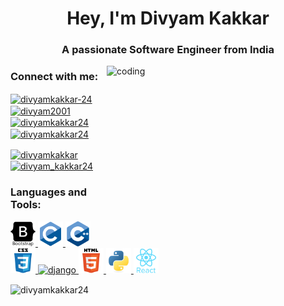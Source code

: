 <h1 align="center">Hey, I'm Divyam Kakkar</h1>
<h3 align="center">A passionate Software Engineer from India</h3>

<img align="right" alt="coding" src="https://media2.giphy.com/media/HscDLzkO8EOTmgkhQP/giphy.gif" width="350" height="250"/>

<h3 align="left">Connect with me:</h3>
<p align="left">
<a href="https://linkedin.com/in/divyamkakkar-24" target="blank"><img align="center" src="https://raw.githubusercontent.com/rahuldkjain/github-profile-readme-generator/master/src/images/icons/Social/linked-in-alt.svg" alt="divyamkakkar-24" height="30" width="40" /></a>
<a href="https://www.codechef.com/users/divyam2001" target="blank"><img align="center" src="https://cdn.jsdelivr.net/npm/simple-icons@3.1.0/icons/codechef.svg" alt="divyam2001" height="30" width="40" /></a>
<a href="https://www.hackerrank.com/divyamkakkar24" target="blank"><img align="center" src="https://raw.githubusercontent.com/rahuldkjain/github-profile-readme-generator/master/src/images/icons/Social/hackerrank.svg" alt="divyamkakkar24" height="30" width="40" /></a>
<a href="https://www.leetcode.com/divyamkakkar24" target="blank"><img align="center" src="https://raw.githubusercontent.com/rahuldkjain/github-profile-readme-generator/master/src/images/icons/Social/leet-code.svg" alt="divyamkakkar24" height="30" width="40" /></a>
</p>
<a href="https://www.youtube.com/c/divyamkakkar" target="blank"><img align="center" src="https://raw.githubusercontent.com/rahuldkjain/github-profile-readme-generator/master/src/images/icons/Social/youtube.svg" alt="divyamkakkar" height="30" width="40" /></a>
<a href="https://instagram.com/divyam_kakkar24" target="blank"><img align="center" src="https://raw.githubusercontent.com/rahuldkjain/github-profile-readme-generator/master/src/images/icons/Social/instagram.svg" alt="divyam_kakkar24" height="30" width="40" /></a>

<h3 align="left">Languages and Tools:</h3>
<p align="left"> <a href="https://getbootstrap.com" target="_blank" rel="noreferrer"> <img src="https://raw.githubusercontent.com/devicons/devicon/master/icons/bootstrap/bootstrap-plain-wordmark.svg" alt="bootstrap" width="40" height="40"/> </a> <a href="https://www.cprogramming.com/" target="_blank" rel="noreferrer"> <img src="https://raw.githubusercontent.com/devicons/devicon/master/icons/c/c-original.svg" alt="c" width="40" height="40"/> </a> <a href="https://www.w3schools.com/cpp/" target="_blank" rel="noreferrer"> <img src="https://raw.githubusercontent.com/devicons/devicon/master/icons/cplusplus/cplusplus-original.svg" alt="cplusplus" width="40" height="40"/> </a> <a href="https://www.w3schools.com/css/" target="_blank" rel="noreferrer"> <img src="https://raw.githubusercontent.com/devicons/devicon/master/icons/css3/css3-original-wordmark.svg" alt="css3" width="40" height="40"/> </a> <a href="https://www.djangoproject.com/" target="_blank" rel="noreferrer"> <img src="https://cdn.worldvectorlogo.com/logos/django.svg" alt="django" width="40" height="40"/> </a> <a href="https://www.w3.org/html/" target="_blank" rel="noreferrer"> <img src="https://raw.githubusercontent.com/devicons/devicon/master/icons/html5/html5-original-wordmark.svg" alt="html5" width="40" height="40"/> </a> <a href="https://www.python.org" target="_blank" rel="noreferrer"> <img src="https://raw.githubusercontent.com/devicons/devicon/master/icons/python/python-original.svg" alt="python" width="40" height="40"/> </a> <a href="https://reactjs.org/" target="_blank" rel="noreferrer"> <img src="https://raw.githubusercontent.com/devicons/devicon/master/icons/react/react-original-wordmark.svg" alt="react" width="40" height="40"/> </a> </p>

<p><img align="center" src="https://github-readme-stats.vercel.app/api/top-langs?username=divyamkakkar24&show_icons=true&theme=dark&text_color=ffffff&locale=en&layout=compact" alt="divyamkakkar24" /></p>
